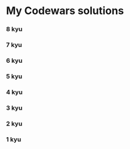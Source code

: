 # My Codewars solutions

### 8 kyu

### 7 kyu

### 6 kyu

### 5 kyu

### 4 kyu

### 3 kyu

### 2 kyu

### 1 kyu
